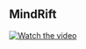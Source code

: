 ## MindRift

[![Watch the video](https://img.youtube.com/vi/wYHf5TCPzrw/maxresdefault.jpg)](https://youtu.be/wYHf5TCPzrw?si=XoJHjTKDbYXSnuFl)
